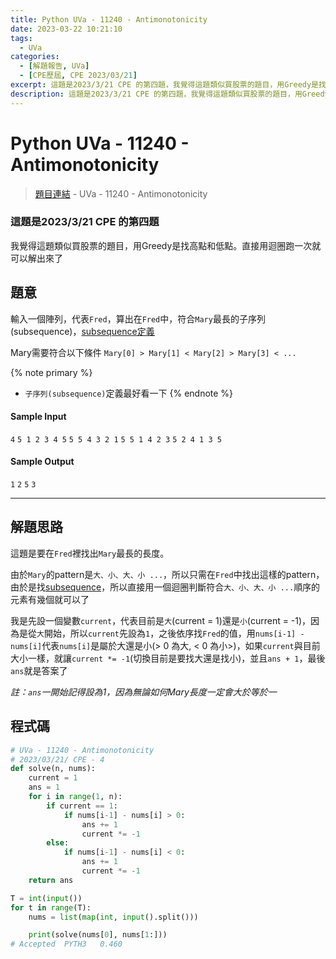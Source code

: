 ```yaml
---
title: Python UVa - 11240 - Antimonotonicity
date: 2023-03-22 10:21:10
tags:
  - UVa
categories:
  - [解題報告, UVa]
  - [CPE歷屆, CPE 2023/03/21]
excerpt: 這題是2023/3/21 CPE 的第四題，我覺得這題類似買股票的題目，用Greedy是找高點和低點。直接用迴圈跑一次就可以解出來了 - Python UVa - 11240 - Antimonotonicity 解題報告，
description: 這題是2023/3/21 CPE 的第四題，我覺得這題類似買股票的題目，用Greedy是找高點和低點。直接用迴圈跑一次就可以解出來了 - Python UVa - 11240 - Antimonotonicity 解題報告
---
```

# Python UVa - 11240 - Antimonotonicity

>[題目連結](https://onlinejudge.org/index.php?option=onlinejudge&Itemid=8&page=show_problem&category=0&problem=2181&mosmsg=Submission+received+with+ID+28325133) - UVa - 11240 - Antimonotonicity 

### 這題是2023/3/21 CPE 的第四題
我覺得這題類似買股票的題目，用Greedy是找高點和低點。直接用迴圈跑一次就可以解出來了

## 題意
輸入一個陣列，代表`Fred`，算出在`Fred`中，符合`Mary`最長的子序列(subsequence)，[subsequence定義](https://web.ntnu.edu.tw/~algo/Subsequence.html)

Mary需要符合以下條件
`Mary[0] > Mary[1] < Mary[2] > Mary[3] < ...`

{% note primary %}
- `子序列(subsequence)`定義最好看一下
{% endnote %}

#### Sample Input 
`4`
`5 1 2 3 4 5`
`5 5 4 3 2 1`
`5 5 1 4 2 3`
`5 2 4 1 3 5`

#### Sample Output 
`1`
`2`
`5`
`3`

---
## 解題思路
這題是要在`Fred`裡找出`Mary`最長的長度。

由於`Mary`的pattern是`大、小、大、小 ...`，所以只需在`Fred`中找出這樣的pattern，由於是找[subsequence](https://web.ntnu.edu.tw/~algo/Subsequence.html)，所以直接用一個迴圈判斷符合`大、小、大、小 ...`順序的元素有幾個就可以了

我是先設一個變數`current`，代表目前是`大`(current = 1)還是`小`(current = -1)，因為是從`大`開始，所以`current`先設為`1`，之後依序找`Fred`的值，用`nums[i-1] - nums[i]`代表`nums[i]`是屬於大還是小(> 0 為大, < 0 為小>)，如果`current`與目前大小一樣，就讓`current *= -1`(切換目前是要找大還是找小)，並且`ans + 1`，最後`ans`就是答案了

*註：`ans`一開始記得設為1，因為無論如何Mary長度一定會大於等於一*

## 程式碼
```python
# UVa - 11240 - Antimonotonicity
# 2023/03/21/ CPE - 4
def solve(n, nums):
    current = 1 
    ans = 1
    for i in range(1, n):
        if current == 1:
            if nums[i-1] - nums[i] > 0: 
                ans += 1
                current *= -1
        else:
            if nums[i-1] - nums[i] < 0: 
                ans += 1
                current *= -1
    return ans

T = int(input())
for t in range(T):
    nums = list(map(int, input().split()))

    print(solve(nums[0], nums[1:]))
# Accepted	PYTH3	0.460
```